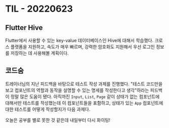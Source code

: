 # TIL - 20220623

## Flutter Hive

Flutter에서 사용할 수 있는 key-value 데이터베이스인 Hive에 대해서 학습했다. 크로스 플랫폼을 지원하고, 속도가 매우 빠르며, 강력한 암호화도 지원해서 우선 로그인 정보를 저장하는 데 사용해볼 계획이다.

## 코드숨

트레이너님의 지난 피드백을 바탕으로 테스트 작성 과제를 진행했다. "테스트 코드만을 보고 컴포넌트의 역할과 동작을 설명할 수 있는 명세를 작성한다고 생각"하라는 피드백이 정말 많은 도움이 됐다. 아직까진 `Input`, `List`, `Page` 같이 상태가 없는 컴포넌트에 대해서만 테스트를 작성했는데 이 컴포넌트들을 포함하고, 상태가 있는 `App` 컴포넌트에 대한 테스트를 어떻게 작성할지가 다음 과제다.

오늘은 공부를 별로 못한 것 같은데 내일부터 다시 화이팅!
